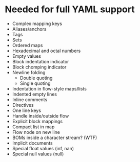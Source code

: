 # Needed for full YAML support

- Complex mapping keys
- Aliases/anchors
- Tags
- Sets
- Ordered maps
- Hexadecimal and octal numbers
- Empty values
- Block indentation indicator
- Block chomping indicator
- Newline folding
  * Double quoting
  * Single quoting
- Indentation in flow-style maps/lists
- Indented empty lines
- Inline comments
- Directives
- One line keys
- Handle inside/outside flow
- Explicit block mappings
- Compact list in map
- Flow node on new line
- BOMs inside a character stream? (WTF)
- Implicit documents
- Special float values (inf, nan)
- Special null values (null)
